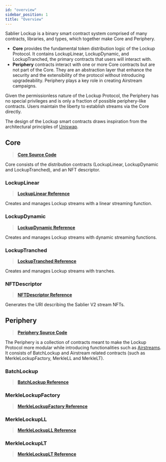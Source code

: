 ```yaml
---
id: "overview"
sidebar_position: 1
title: "Overview"
---
```


Sablier Lockup is a binary smart contract system comprised of many contracts, libraries, and types, which together make
Core and Periphery.

- **Core** provides the fundamental token distribution logic of the Lockup Protocol. It contains LockupLinear,
  LockupDynamic, and LockupTranched, the primary contracts that users will interact with.
- **Periphery** contracts interact with one or more Core contracts but are not part of the Core. They are an abstraction
  layer that enhance the security and the extensibility of the protocol without introducing upgradeability. Periphery
  plays a key role in creating Airstream campaigns.

Given the permissionless nature of the Lockup Protocol, the Periphery has no special privileges and is only a fraction
of possible periphery-like contracts. Users maintain the liberty to establish streams via the Core directly.

The design of the Lockup smart contracts draws inspiration from the architectural principles of
[Uniswap](https://docs.uniswap.org/).

## Core

> [**Core Source Code**](https://github.com/sablier-labs/v2-core/tree/v1.2.0)

Core consists of the distribution contracts (LockupLinear, LockupDynamic and LockupTranched), and an NFT descriptor.

### LockupLinear

> [**LockupLinear Reference**](./core/contract.SablierV2LockupLinear)

Creates and manages Lockup streams with a linear streaming function.

### LockupDynamic

> [**LockupDynamic Reference**](./core/contract.SablierV2LockupDynamic)

Creates and manages Lockup streams with dynamic streaming functions.

### LockupTranched

> [**LockupTranched Reference**](./core/contract.SablierV2LockupTranched)

Creates and manages Lockup streams with tranches.

### NFTDescriptor

> [**NFTDescriptor Reference**](./core/contract.SablierV2NFTDescriptor)

Generates the URI describing the Sablier V2 stream NFTs.

## Periphery

> [**Periphery Source Code**](https://github.com/sablier-labs/v2-periphery/tree/v1.2.0)

The Periphery is a collection of contracts meant to make the Lockup Protocol more modular while introducing
functionalities such as [Airstreams](/concepts/lockup/airstreams). It consists of BatchLockup and Airstream related
contracts (such as MerkleLockupFactory, MerkleLL and MerkleLT).

### BatchLockup

> [**BatchLockup Reference**](./periphery/contract.SablierV2BatchLockup)

### MerkleLockupFactory

> [**MerkleLockupFactory Reference**](./periphery/contract.SablierV2MerkleLockupFactory)

### MerkleLockupLL

> [**MerkleLockupLL Reference**](./periphery/contract.SablierV2MerkleLL)

### MerkleLockupLT

> [**MerkleLockupLT Reference**](./periphery/contract.SablierV2MerkleLT)

